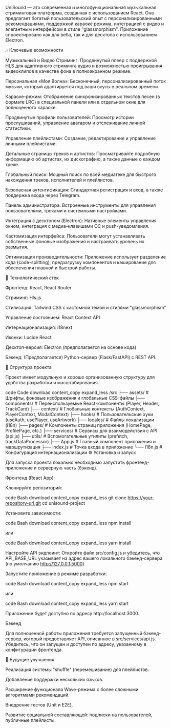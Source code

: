 UniSound — это современная и многофункциональная музыкальная стриминговая платформа, созданная с использованием React. Она предлагает богатый пользовательский опыт с персонализированными рекомендациями, поддержкой караоке режима, интеграцией с видео и элегантным интерфейсом в стиле "glassmorphism". Приложение спроектировано как для веба, так и для десктопа с использованием Electron.

🎶 Ключевые возможности

Музыкальный и Видео Стриминг: Продвинутый плеер с поддержкой HLS для адаптивного стриминга аудио и возможностью проигрывания видеоклипов в качестве фона в полноэкранном режиме.

Персональная «Моя Волна»: Бесконечный, персонализированный поток музыки, который адаптируется под ваши вкусы в реальном времени.

Караоке-режим: Отображение синхронизированных текстов песен (в формате LRC) в специальной панели или в отдельном окне для полноценного караоке.

Продвинутые профили пользователей: Просмотр истории прослушиваний, управление аватаром и отслеживание личной статистики.

Управление плейлистами: Создание, редактирование и управление личными плейлистами.

Детальные страницы треков и артистов: Просматривайте подробную информацию об артистах, их дискографию, а также данные о каждом треке.

Глобальный поиск: Мощный поиск по всей медиатеке для быстрого нахождения треков, исполнителей и плейлистов.

Безопасная аутентификация: Стандартная регистрация и вход, а также поддержка входа через Telegram.

Панель администратора: Встроенные инструменты для управления пользователями, треками и системными настройками.

Интеграция с десктопом (Electron): Нативные элементы управления окном, интеграция с медиа-клавишами ОС и push-уведомления.

Кастомизация интерфейса: Пользователи могут устанавливать собственные фоновые изображения и настраивать уровень их размытия.

Оптимизация производительности: Приложение использует разделение кода (code-splitting), предзагрузку компонентов и кэширование для обеспечения плавной и быстрой работы.

🚀 Технологический стек

Фронтенд: React, React Router

Стриминг: Hls.js

Стилизация: Tailwind CSS с кастомной темой и стилями "glassmorphism"

Управление состоянием: React Context API

Интернационализация: i18next

Иконки: Lucide React

Десктоп-версия: Electron (предполагается на основе кода)

Бэкенд: (Предполагается) Python-сервер (Flask/FastAPI) с REST API.

📂 Структура проекта

Проект имеет модульную и хорошо организованную структуру для удобства разработки и масштабирования.

code
Code
download
content_copy
expand_less
/src
├── assets/             # Шрифты, фоновые изображения и глобальные CSS-файлы
├── components/         # Переиспользуемые React-компоненты (Player, Header, TrackCard)
├── context/            # Глобальные контексты (AuthContext, PlayerContext, ModalContext)
├── hooks/              # Пользовательские хуки (useAuth, usePlayer, useArtwork)
├── locales/            # Файлы локализации (i18n)
├── pages/              # Компоненты страниц приложения (HomePage, ProfilePage, etc.)
├── services/           # Сервисы для взаимодействия с API (api.js)
├── utils/              # Вспомогательные утилиты (prefetch, trackDataProcessor)
├── App.js              # Главный компонент приложения и маршрутизация
├── index.js            # Точка входа в приложение
└── i18n.js             # Конфигурация интернационализации
⚙️ Установка и запуск

Для запуска проекта локально необходимо запустить фронтенд-приложение и серверную часть (бэкенд).

Фронтенд (React App)

Клонируйте репозиторий:

code
Bash
download
content_copy
expand_less
git clone https://your-repository-url.git
cd unisound-project

Установите зависимости:

code
Bash
download
content_copy
expand_less
npm install

или

code
Bash
download
content_copy
expand_less
yarn install

Настройте API эндпоинт:
Откройте файл src/config.js и убедитесь, что API_BASE_URL указывает на адрес вашего локального бэкенд-сервера (по умолчанию http://127.0.0.1:5000).

Запустите приложение в режиме разработки:

code
Bash
download
content_copy
expand_less
npm start

или

code
Bash
download
content_copy
expand_less
yarn start

Приложение будет доступно по адресу http://localhost:3000.

Бэкенд

Для полноценной работы приложения требуется запущенный бэкенд-сервер, который предоставляет API, описанное в src/services/api.js. Убедитесь, что он запущен и доступен по адресу, указанному в конфигурации фронтенда.

🤝 Будущие улучшения

Реализация системы "shuffle" (перемешивание) для плейлистов.

Добавление поддержки нескольких языков.

Расширение функционала Wave-режима с более сложными алгоритмами рекомендаций.

Внедрение тестов (Unit и E2E).

Развитие социальной составляющей: подписки на пользователей, публичные плейлисты.
